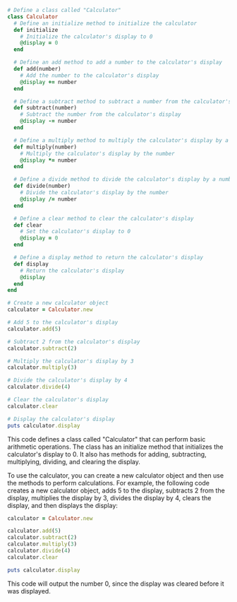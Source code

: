 ```ruby
# Define a class called "Calculator"
class Calculator
  # Define an initialize method to initialize the calculator
  def initialize
    # Initialize the calculator's display to 0
    @display = 0
  end

  # Define an add method to add a number to the calculator's display
  def add(number)
    # Add the number to the calculator's display
    @display += number
  end

  # Define a subtract method to subtract a number from the calculator's display
  def subtract(number)
    # Subtract the number from the calculator's display
    @display -= number
  end

  # Define a multiply method to multiply the calculator's display by a number
  def multiply(number)
    # Multiply the calculator's display by the number
    @display *= number
  end

  # Define a divide method to divide the calculator's display by a number
  def divide(number)
    # Divide the calculator's display by the number
    @display /= number
  end

  # Define a clear method to clear the calculator's display
  def clear
    # Set the calculator's display to 0
    @display = 0
  end

  # Define a display method to return the calculator's display
  def display
    # Return the calculator's display
    @display
  end
end

# Create a new calculator object
calculator = Calculator.new

# Add 5 to the calculator's display
calculator.add(5)

# Subtract 2 from the calculator's display
calculator.subtract(2)

# Multiply the calculator's display by 3
calculator.multiply(3)

# Divide the calculator's display by 4
calculator.divide(4)

# Clear the calculator's display
calculator.clear

# Display the calculator's display
puts calculator.display
```

This code defines a class called "Calculator" that can perform basic arithmetic operations. The class has an initialize method that initializes the calculator's display to 0. It also has methods for adding, subtracting, multiplying, dividing, and clearing the display.

To use the calculator, you can create a new calculator object and then use the methods to perform calculations. For example, the following code creates a new calculator object, adds 5 to the display, subtracts 2 from the display, multiplies the display by 3, divides the display by 4, clears the display, and then displays the display:

```ruby
calculator = Calculator.new

calculator.add(5)
calculator.subtract(2)
calculator.multiply(3)
calculator.divide(4)
calculator.clear

puts calculator.display
```

This code will output the number 0, since the display was cleared before it was displayed.